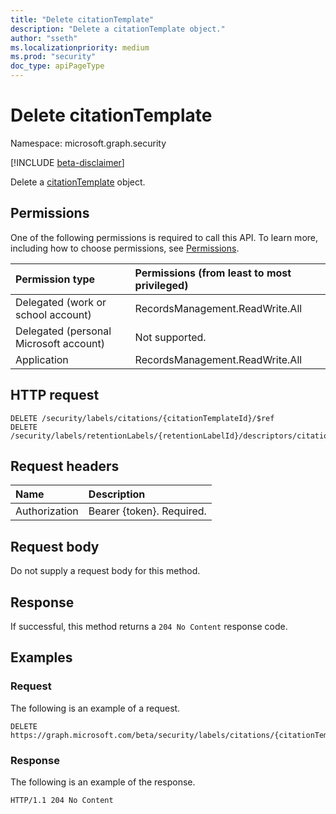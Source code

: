 ```yaml
---
title: "Delete citationTemplate"
description: "Delete a citationTemplate object."
author: "sseth"
ms.localizationpriority: medium
ms.prod: "security"
doc_type: apiPageType
---
```


# Delete citationTemplate
Namespace: microsoft.graph.security

[!INCLUDE [beta-disclaimer](../../includes/beta-disclaimer.md)]

Delete a [citationTemplate](../resources/security-citationtemplate.md) object.

## Permissions
One of the following permissions is required to call this API. To learn more, including how to choose permissions, see [Permissions](/graph/permissions-reference).

|Permission type|Permissions (from least to most privileged)|
|:---|:---|
|Delegated (work or school account)|RecordsManagement.ReadWrite.All|
|Delegated (personal Microsoft account)|Not supported.|
|Application|RecordsManagement.ReadWrite.All|

## HTTP request

<!-- {
  "blockType": "ignored"
}
-->
``` http
DELETE /security/labels/citations/{citationTemplateId}/$ref
DELETE /security/labels/retentionLabels/{retentionLabelId}/descriptors/citationTemplate/$ref
```

## Request headers
|Name|Description|
|:---|:---|
|Authorization|Bearer {token}. Required.|

## Request body
Do not supply a request body for this method.

## Response

If successful, this method returns a `204 No Content` response code.

## Examples

### Request
The following is an example of a request.
<!-- {
  "blockType": "request",
  "name": "delete_citationtemplate"
}
-->
``` http
DELETE https://graph.microsoft.com/beta/security/labels/citations/{citationTemplateId}
```


### Response
The following is an example of the response.
>
<!-- {
  "blockType": "response",
  "truncated": true
}
-->
``` http
HTTP/1.1 204 No Content
```


